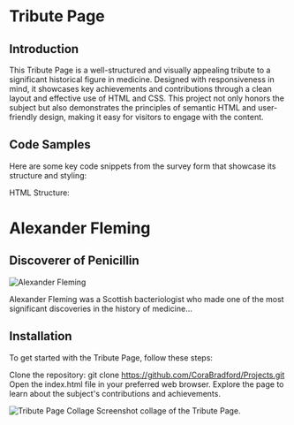 # Tribute Page

## Introduction

This Tribute Page is a well-structured and visually appealing tribute to a significant historical figure in medicine. Designed with responsiveness in mind, it showcases key achievements and contributions through a clean layout and effective use of HTML and CSS. This project not only honors the subject but also demonstrates the principles of semantic HTML and user-friendly design, making it easy for visitors to engage with the content.

## Code Samples

Here are some key code snippets from the survey form that showcase its structure and styling: 

HTML Structure:
<h1 id="title">Alexander Fleming</h1>
<h2 id="subtitle">Discoverer of Penicillin</h2>
<img id="image" src="Url to image" alt="Alexander Fleming">
<p>Alexander Fleming was a Scottish bacteriologist who made one of the most significant discoveries in the history of medicine...</p>



## Installation

To get started with the Tribute Page, follow these steps:

Clone the repository:
git clone https://github.com/CoraBradford/Projects.git
Open the index.html file in your preferred web browser.
Explore the page to learn about the subject's contributions and achievements.

![Tribute Page Collage](https://github.com/user-attachments/assets/f28c5150-e0fe-4b13-b26f-6fb5edbe8c94)
Screenshot collage of the Tribute Page.

